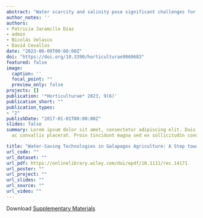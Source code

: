 ```yaml
---
abstract: "Water scarcity and salinity pose significant challenges for agriculture in the Galapagos Islands, severely limiting crop yields needed to sustainably meet the growing demands of the human population in the archipelago. To address this issue, environmentally friendly water-saving technologies such as Hydrogel and Groasis Growboxx were considered to be potential solutions. This study focused on evaluating the effectiveness of Hydrogel application on five crops: Broccoli (Brassica oleracea), Cucumber (Cucumis melo), Pepper (Capsicum annuum), Tomato (Solanum lycopersicum), and Watermelon (Citrullus lanatus), from 2017 to 2018. The experiment stopped due to the pandemic in 2019–2020. When the study continued in 2021, Growboxx® was introduced as a treatment for Pepper and Tomato. This study revealed that the application of Hydrogel resulted in enhanced yields, with the degree of improvement varying across different crops and cultivation periods. Notably, when comparing Hydrogel and Growboxx treatments, differences of up to 30% in fruit weight were observed. However, it is important to note that these results can vary in different environments. For example, in Tomato cultivation, Growboxx exhibited 10% higher fruit weight in San Cristobal compared to Santa Cruz Island. Our findings provide valuable insights for stakeholders in the Galapagos Islands, offering crop-specific guidance to support informed decisions on adopting the most appropriate technologies for their farms."
author_notes: ''
authors:
- Patricia Jaramillo Díaz
- admin
- Nicolás Velasco
- David Cevallos
date: "2023-06-09T00:00:00Z"
doi: "https://doi.org/10.3390/horticulturae9060683"
featured: false
image:
  caption: ''
  focal_point: ""
  preview_only: false
projects: []
publication: '*Horticulturae* 2023, 9(6)'
publication_short: ""
publication_types:
- "2"
publishDate: "2017-01-01T00:00:00Z"
slides: false
summary: Lorem ipsum dolor sit amet, consectetur adipiscing elit. Duis posuere tellus
  ac convallis placerat. Proin tincidunt magna sed ex sollicitudin condimentum.

title: "Water-Saving Technologies in Galapagos Agriculture: A Step towards Sustainability"
url_code: ""
url_dataset: ""
url_pdf: https://onlinelibrary.wiley.com/doi/epdf/10.1111/rec.14171
url_poster: ""
url_project: ""
url_slides: ""
url_source: ""
url_video: ""
---
```




Download [Supplementary Materials]( https://www.mdpi.com/article/10.3390/horticulturae9060683/s1)
